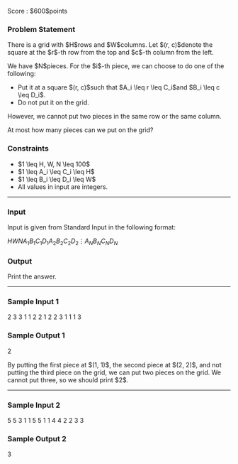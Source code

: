 
<div>

<span>

<span>

<p>
Score : $600$points
</p>

<div>

<section>

### **Problem Statement**

<p>
There is a grid with $H$rows and $W$columns. Let $(r, c)$denote the square at the $r$-th row from the top and $c$-th column from the left.
</p>

<p>
We have $N$pieces. For the $i$-th piece, we can choose to do one of the following:
</p>

<ul>

<li>
Put it at a square $(r, c)$such that $A_i \leq r \leq C_i$and $B_i \leq c \leq D_i$.
</li>

<li>
Do not put it on the grid.
</li>

</ul>

<p>
However, we cannot put two pieces in the same row or the same column.
</p>

<p>
At most how many pieces can we put on the grid?
</p>

</section>

</div>

<div>

<section>

### **Constraints**

<ul>

<li>
$1 \leq H, W, N \leq 100$
</li>

<li>
$1 \leq A_i \leq C_i \leq H$
</li>

<li>
$1 \leq B_i \leq D_i \leq W$
</li>

<li>
All values in input are integers.
</li>

</ul>

</section>

</div>

---

<div>

<div>

<section>

### **Input**

<p>
Input is given from Standard Input in the following format:
</p>

<div>

$H$$W$$N$$A_1$$B_1$$C_1$$D_1$$A_2$$B_2$$C_2$$D_2$$\vdots$$A_N$$B_N$$C_N$$D_N$
</div>

</section>

</div>

<div>

<section>

### **Output**

<p>
Print the answer.
</p>

</section>

</div>

</div>

---

<div>

<section>

### **Sample Input 1**

<div>

2 3 3
1 1 2 2
1 2 2 3
1 1 1 3

</div>

</section>

</div>

<div>

<section>

### **Sample Output 1**

<div>

2

</div>

<p>
By putting the first piece at $(1, 1)$, the second piece at $(2, 2)$, and not putting the third piece on the grid, we can put two pieces on the grid.
We cannot put three, so we should print $2$.
</p>

</section>

</div>

---

<div>

<section>

### **Sample Input 2**

<div>

5 5 3
1 1 5 5
1 1 4 4
2 2 3 3

</div>

</section>

</div>

<div>

<section>

### **Sample Output 2**

<div>

3

</div>

</section>

</div>

</span>

</span>

</div>
